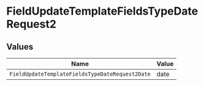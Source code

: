 # FieldUpdateTemplateFieldsTypeDateRequest2


## Values

| Name                                            | Value                                           |
| ----------------------------------------------- | ----------------------------------------------- |
| `FieldUpdateTemplateFieldsTypeDateRequest2Date` | date                                            |